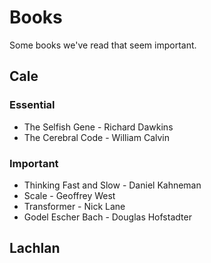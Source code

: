 # Books

Some books we've read that seem important.

## Cale

### Essential

- The Selfish Gene - Richard Dawkins
- The Cerebral Code - William Calvin

### Important
- Thinking Fast and Slow - Daniel Kahneman
- Scale - Geoffrey West
- Transformer - Nick Lane
- Godel Escher Bach - Douglas Hofstadter

## Lachlan
